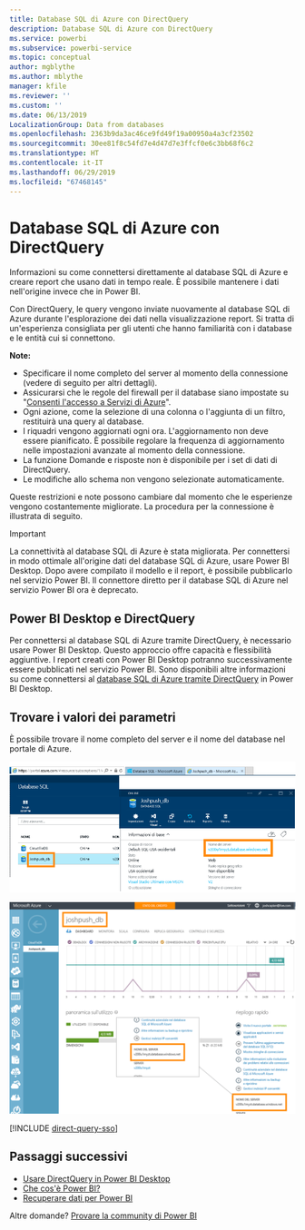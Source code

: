```yaml
---
title: Database SQL di Azure con DirectQuery
description: Database SQL di Azure con DirectQuery
ms.service: powerbi
ms.subservice: powerbi-service
ms.topic: conceptual
author: mgblythe
ms.author: mblythe
manager: kfile
ms.reviewer: ''
ms.custom: ''
ms.date: 06/13/2019
LocalizationGroup: Data from databases
ms.openlocfilehash: 2363b9da3ac46ce9fd49f19a00950a4a3cf23502
ms.sourcegitcommit: 30ee81f8c54fd7e4d47d7e3ffcf0e6c3bb68f6c2
ms.translationtype: HT
ms.contentlocale: it-IT
ms.lasthandoff: 06/29/2019
ms.locfileid: "67468145"
---
```

# <a name="azure-sql-database-with-directquery"></a>Database SQL di Azure con DirectQuery

Informazioni su come connettersi direttamente al database SQL di Azure e creare report che usano dati in tempo reale. È possibile mantenere i dati nell'origine invece che in Power BI.

Con DirectQuery, le query vengono inviate nuovamente al database SQL di Azure durante l'esplorazione dei dati nella visualizzazione report. Si tratta di un'esperienza consigliata per gli utenti che hanno familiarità con i database e le entità cui si connettono.

**Note:**

* Specificare il nome completo del server al momento della connessione (vedere di seguito per altri dettagli).
* Assicurarsi che le regole del firewall per il database siano impostate su "[Consenti l'accesso a Servizi di Azure](https://msdn.microsoft.com/library/azure/ee621782.aspx)".
* Ogni azione, come la selezione di una colonna o l'aggiunta di un filtro, restituirà una query al database.
* I riquadri vengono aggiornati ogni ora. L'aggiornamento non deve essere pianificato. È possibile regolare la frequenza di aggiornamento nelle impostazioni avanzate al momento della connessione.
* La funzione Domande e risposte non è disponibile per i set di dati di DirectQuery.
* Le modifiche allo schema non vengono selezionate automaticamente.

Queste restrizioni e note possono cambiare dal momento che le esperienze vengono costantemente migliorate. La procedura per la connessione è illustrata di seguito.

> [!Important]
> La connettività al database SQL di Azure è stata migliorata.  Per connettersi in modo ottimale all'origine dati del database SQL di Azure, usare Power BI Desktop.  Dopo avere compilato il modello e il report, è possibile pubblicarlo nel servizio Power BI.  Il connettore diretto per il database SQL di Azure nel servizio Power BI ora è deprecato.

## <a name="power-bi-desktop-and-directquery"></a>Power BI Desktop e DirectQuery

Per connettersi al database SQL di Azure tramite DirectQuery, è necessario usare Power BI Desktop. Questo approccio offre capacità e flessibilità aggiuntive. I report creati con Power BI Desktop potranno successivamente essere pubblicati nel servizio Power BI. Sono disponibili altre informazioni su come connettersi al [database SQL di Azure tramite DirectQuery](desktop-use-directquery.md) in Power BI Desktop.

## <a name="find-parameter-values"></a>Trovare i valori dei parametri

È possibile trovare il nome completo del server e il nome del database nel portale di Azure.

![Nuovo aggiornamento del portale di Azure](media/service-azure-sql-database-with-direct-connect/azureportnew_update.png)

![Aggiornamento del portale di Azure](media/service-azure-sql-database-with-direct-connect/azureportal_update.png)

[!INCLUDE [direct-query-sso](includes/direct-query-sso.md)]

## <a name="next-steps"></a>Passaggi successivi

* [Usare DirectQuery in Power BI Desktop](desktop-use-directquery.md)  
* [Che cos'è Power BI?](power-bi-overview.md)  
* [Recuperare dati per Power BI](service-get-data.md)  

Altre domande? [Provare la community di Power BI](http://community.powerbi.com/)
